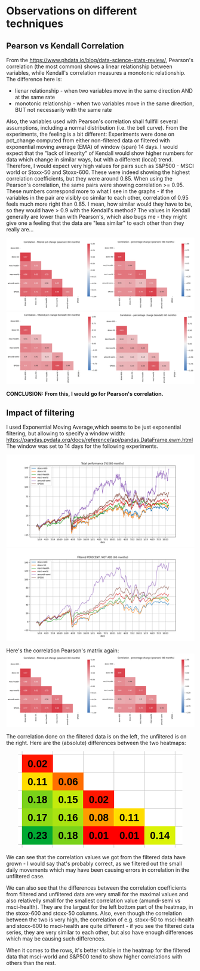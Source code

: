 # Observations on different techniques

## Pearson vs Kendall Correlation
From the https://www.phdata.io/blog/data-science-stats-review/, Pearson's correlation (the most common) shows a linear relationship between variables, while Kendall's correlation measures a monotonic relationship. The difference here is:
 - lienar relationship - when two variables move in the same direction AND at the same rate
 - monotonic relationship - when two variables move in the same direction, BUT not necessarily with the same rate

Also, the variables used with Pearson's correlation shall fullfill several assumptions, including a normal distribution (i.e. the bell curve). From the experiments, the feeling is a bit different:
Experiments were done on pct_change computed from either non-filtered data or filtered with exponential moving average (EMA) of window (span) 14 days.
I would expect that the "lack of linearity" of Kendall would show higher numbers for data which change in similar ways, but with a different (local) trend. Therefore, I would expect very high values for pairs such as S&P500 - MSCI world or Stoxx-50 and Stoxx-600. These were indeed showing the highest correlation coefficients, but they were around 0.85.
When using the Pearson's correlation, the same pairs were showing correlation >= 0.95. These numbers correspond more to what I see in the graphs - if the variables in the pair are visibly co similar to each other, correlation of 0.95 feels much more right than 0.85. I mean, how similar would they have to be, so they would have > 0.9 with the Kendall's method?
The values in Kendall generally are lower than with Pearson's, which also bugs me - they might give one a feeling that the data are "less similar" to each other than they really are...

![Pearson's correlation heatmap](pearson.png)
![Kendall's correlation heatmap](kendall.png)

**CONCLUSION: From this, I would go for Pearson's correlation.**

## Impact of filtering
I used Exponential Moving Average,which seems to be just exponential filtering, but allowing to specify a window width: https://pandas.pydata.org/docs/reference/api/pandas.DataFrame.ewm.html
The window was set to 14 days for the following experiments.

![Unfiltered](unfiltered.png)
![Filtered](filtered.png)

Here's the correlation Pearson's matrix again:
![Pearson's correlation heatmap](pearson.png)

The correlation done on the filtered data is on the left, the unfiltered is on the right.
Here are the (absolute) differences between the two heatmaps:

<p align="center">
<img src="pearson_filter_diffs.png">
</p>

We can see that the correlation values we got from the filtered data have grown - I would say that's probably correct, as we filtered out the small daily movements which may have been causing errors in correlation in the unfiltered case.

We can also see that the differences between the correlation coefficients from filtered and unfiltered data are very small for the maximal values and also relativelly small for the smallest correlation value (amundi-semi vs msci-health). They are the largest for the left bottom part of the heatmap, in the stoxx-600 and stoxx-50 columns. Also, even though the correlation between the two is very high, the correlation of e.g. stoxx-50 to msci-health and stoxx-600 to msci-health are quite different - if you see the filtered data series, they are very similar to each other, but also have enough differences which may be causing such differences.

When it comes to the rows, it's better visible in the heatmap for the filtered data that msci-world and S&P500 tend to show higher correlations with others than the rest.